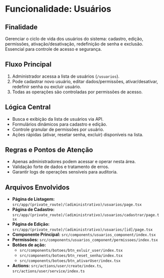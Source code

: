 # Funcionalidade: Usuários

## Finalidade
Gerenciar o ciclo de vida dos usuários do sistema: cadastro, edição, permissões, ativação/desativação, redefinição de senha e exclusão. Essencial para controle de acesso e segurança.

## Fluxo Principal
1. Administrador acessa a lista de usuários (`/usuarios`).
2. Pode cadastrar novo usuário, editar dados/permissões, ativar/desativar, redefinir senha ou excluir usuário.
3. Todas as operações são controladas por permissões de acesso.

## Lógica Central
- Busca e exibição da lista de usuários via API.
- Formulários dinâmicos para cadastro e edição.
- Controle granular de permissões por usuário.
- Ações rápidas (ativar, resetar senha, excluir) disponíveis na lista.

## Regras e Pontos de Atenção
- Apenas administradores podem acessar e operar nesta área.
- Validação forte de dados e tratamento de erros.
- Garantir logs de operações sensíveis para auditoria.

## Arquivos Envolvidos
- **Página de Listagem:** `src/app/(private_route)/(adiministrativo)/usuarios/page.tsx`
- **Página de Cadastro:** `src/app/(private_route)/(adiministrativo)/usuarios/cadastrar/page.tsx`
- **Página de Edição:** `src/app/(private_route)/(adiministrativo)/usuarios/[id]/page.tsx`
- **Componente Principal:** `src/components/usuarios_component/index.tsx`
- **Permissões:** `src/components/usuarios_component/permissoes/index.tsx`
- **Botões de ação:**
  - `src/components/botoes/btn_exluir_user/index.tsx`
  - `src/components/botoes/btn_reset_senha/index.tsx`
  - `src/components/botoes/btn_ativarUser/index.tsx`
- **Actions:** `src/actions/user/create/index.ts`, `src/actions/user/service/index.ts`
